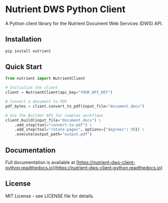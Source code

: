 # Nutrient DWS Python Client

A Python client library for the Nutrient Document Web Services (DWS) API.

## Installation

```bash
pip install nutrient
```

## Quick Start

```python
from nutrient import NutrientClient

# Initialize the client
client = NutrientClient(api_key="YOUR_API_KEY")

# Convert a document to PDF
pdf_bytes = client.convert_to_pdf(input_file="document.docx")

# Use the Builder API for complex workflows
client.build(input_file="document.docx") \
    .add_step(tool="convert-to-pdf") \
    .add_step(tool="rotate-pages", options={"degrees": 90}) \
    .execute(output_path="output.pdf")
```

## Documentation

Full documentation is available at [https://nutrient-dws-client-python.readthedocs.io](https://nutrient-dws-client-python.readthedocs.io)

## License

MIT License - see LICENSE file for details.